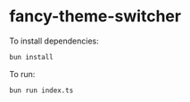 # fancy-theme-switcher

To install dependencies:

```bash
bun install
```

To run:

```bash
bun run index.ts
```
